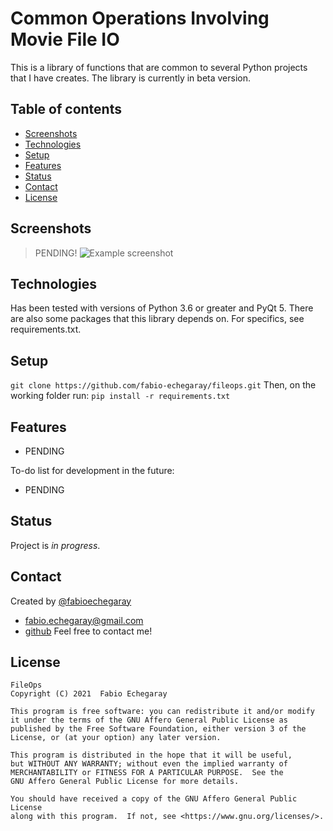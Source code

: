 # Common Operations Involving Movie File IO
 This is a library of functions that are common to several Python projects that I have creates. 
 The library is currently in beta version.

## Table of contents
* [Screenshots](#screenshots)
* [Technologies](#technologies)
* [Setup](#setup)
* [Features](#features)
* [Status](#status)
* [Contact](#contact)
* [License](#license)

## Screenshots
> PENDING!
![Example screenshot](./img/screenshot.png)

## Technologies
Has been tested with versions of Python 3.6 or greater and PyQt 5. 
There are also some packages that this library depends on. For specifics, see requirements.txt.

## Setup
`git clone https://github.com/fabio-echegaray/fileops.git`
Then, on the working folder run: `pip install -r requirements.txt`
    

## Features
* PENDING

To-do list for development in the future:
* PENDING

## Status
Project is _in progress_.

## Contact
Created by [@fabioechegaray](https://twitter.com/fabioechegaray)
* [fabio.echegaray@gmail.com](mailto:fabio.echegaray@gmail.com)
* [github](https://github.com/fabio-echegaray)
Feel free to contact me!

## License
    FileOps
    Copyright (C) 2021  Fabio Echegaray

    This program is free software: you can redistribute it and/or modify
    it under the terms of the GNU Affero General Public License as
    published by the Free Software Foundation, either version 3 of the
    License, or (at your option) any later version.

    This program is distributed in the hope that it will be useful,
    but WITHOUT ANY WARRANTY; without even the implied warranty of
    MERCHANTABILITY or FITNESS FOR A PARTICULAR PURPOSE.  See the
    GNU Affero General Public License for more details.

    You should have received a copy of the GNU Affero General Public License
    along with this program.  If not, see <https://www.gnu.org/licenses/>.